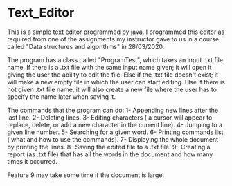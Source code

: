 # Text_Editor

This is a simple text editor programmed by java.
I programmed this editor as required from one of the assignments my instructor gave to us in a course called "Data structures and algorithms" in 28/03/2020.

The program has a class called "ProgramTest", which takes an input .txt file name.
If there is a .txt file with the same input name given; it will open it giving the user the ability to edit the file.
Else if the .txt file doesn't exist; it will make a new empty file in which the user can start editing.
Else if there is not given .txt file name, it will also create a new file where the user has to specify the name later when saving it.

The commands that the program can do:
1- Appending new lines after the last line.
2- Deleting lines. 3- Editing characters ( a cursor will appear to replace, delete, or add a new character in the current line).
4- Jumping to a given line number.
5- Searching for a given word.
6- Printing commands list ( what and how to use the commands).
7- Displaying the whole document by printing the lines.
8- Saving the edited file to a .txt file.
9- Creating a report (as .txt file) that has all the words in the document and how many times it occurred.

Feature 9 may take some time if the document is large.
